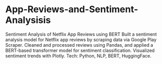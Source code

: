 # App-Reviews-and-Sentiment-Analysisis
Sentiment Analysis of Netflix App Reviews using BERT Built a sentiment analysis model for Netflix app reviews by scraping data via Google Play Scraper. Cleaned and processed reviews using Pandas, and applied a BERT-based transformer model for sentiment classification. Visualized sentiment trends with Plotly. Tech: Python, NLP, BERT, HuggingFace.
